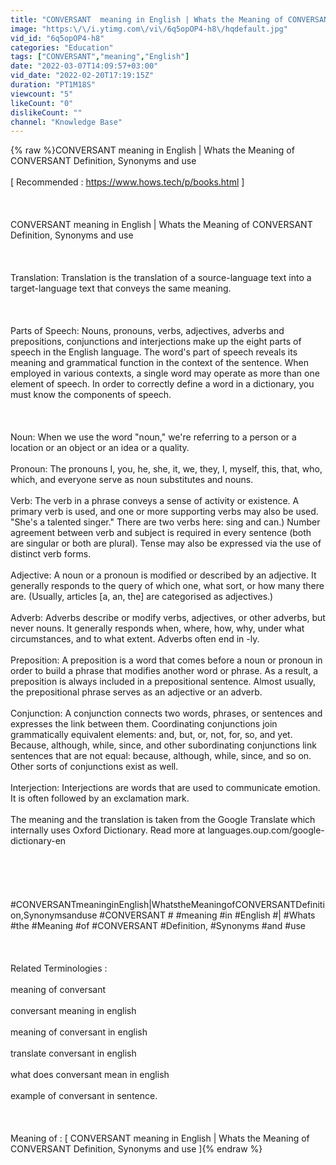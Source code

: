 ```yaml
---
title: "CONVERSANT  meaning in English | Whats the Meaning of CONVERSANT Definition, Synonyms and use"
image: "https:\/\/i.ytimg.com\/vi\/6q5opOP4-h8\/hqdefault.jpg"
vid_id: "6q5opOP4-h8"
categories: "Education"
tags: ["CONVERSANT","meaning","English"]
date: "2022-03-07T14:09:57+03:00"
vid_date: "2022-02-20T17:19:15Z"
duration: "PT1M18S"
viewcount: "5"
likeCount: "0"
dislikeCount: ""
channel: "Knowledge Base"
---
```

{% raw %}CONVERSANT  meaning in English | Whats the Meaning of CONVERSANT Definition, Synonyms and use <br /><br />[ Recommended : <a rel="nofollow" target="blank" href="https://www.hows.tech/p/books.html">https://www.hows.tech/p/books.html</a> ] <br /><br /> <br /><br />CONVERSANT  meaning in English | Whats the Meaning of CONVERSANT Definition, Synonyms and use <br /><br /><br /><br />Translation: Translation is the translation of a source-language text into a target-language text that conveys the same meaning.<br /><br /><br /><br />Parts of Speech: Nouns, pronouns, verbs, adjectives, adverbs and prepositions, conjunctions and interjections make up the eight parts of speech in the English language. The word's part of speech reveals its meaning and grammatical function in the context of the sentence. When employed in various contexts, a single word may operate as more than one element of speech. In order to correctly define a word in a dictionary, you must know the components of speech.<br /><br /><br /><br />Noun: When we use the word &quot;noun,&quot; we're referring to a person or a location or an object or an idea or a quality.<br /><br />Pronoun: The pronouns I, you, he, she, it, we, they, I, myself, this, that, who, which, and everyone serve as noun substitutes and nouns.<br /><br />Verb: The verb in a phrase conveys a sense of activity or existence. A primary verb is used, and one or more supporting verbs may also be used. &quot;She's a talented singer.&quot; There are two verbs here: sing and can.) Number agreement between verb and subject is required in every sentence (both are singular or both are plural). Tense may also be expressed via the use of distinct verb forms.<br /><br />Adjective: A noun or a pronoun is modified or described by an adjective. It generally responds to the query of which one, what sort, or how many there are. (Usually, articles [a, an, the] are categorised as adjectives.)<br /><br />Adverb: Adverbs describe or modify verbs, adjectives, or other adverbs, but never nouns. It generally responds when, where, how, why, under what circumstances, and to what extent. Adverbs often end in -ly.<br /><br />Preposition: A preposition is a word that comes before a noun or pronoun in order to build a phrase that modifies another word or phrase. As a result, a preposition is always included in a prepositional sentence. Almost usually, the prepositional phrase serves as an adjective or an adverb.<br /><br />Conjunction: A conjunction connects two words, phrases, or sentences and expresses the link between them. Coordinating conjunctions join grammatically equivalent elements: and, but, or, not, for, so, and yet. Because, although, while, since, and other subordinating conjunctions link sentences that are not equal: because, although, while, since, and so on. Other sorts of conjunctions exist as well.<br /><br />Interjection: Interjections are words that are used to communicate emotion. It is often followed by an exclamation mark.<br /><br />The meaning and the translation is taken from the Google Translate which internally uses Oxford Dictionary. Read more at languages.oup.com/google-dictionary-en <br /><br /><br /><br /> <br /><br />#CONVERSANTmeaninginEnglish|WhatstheMeaningofCONVERSANTDefinition,Synonymsanduse #CONVERSANT # #meaning #in #English #| #Whats #the #Meaning #of #CONVERSANT #Definition, #Synonyms #and #use<br /><br /> <br /><br />Related Terminologies : <br /><br />   meaning of conversant <br /><br />   conversant meaning in english <br /><br />   meaning of conversant in english <br /><br />   translate conversant in english <br /><br />   what does conversant mean in english <br /><br />   example of conversant in sentence.<br /><br /> <br /><br />Meaning of : [ CONVERSANT  meaning in English | Whats the Meaning of CONVERSANT Definition, Synonyms and use ]{% endraw %}
